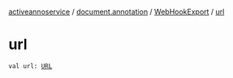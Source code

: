 [activeannoservice](../../index.md) / [document.annotation](../index.md) / [WebHookExport](index.md) / [url](./url.md)

# url

`val url: `[`URL`](https://docs.oracle.com/javase/6/docs/api/java/net/URL.html)